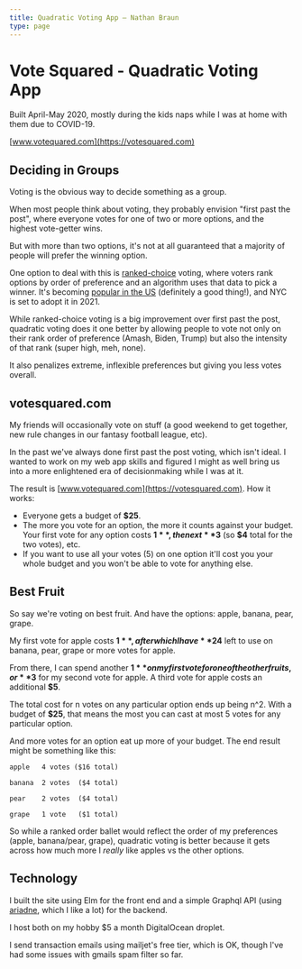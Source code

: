 ```yaml
---
title: Quadratic Voting App — Nathan Braun
type: page
---
```


# Vote Squared - Quadratic Voting App

Built April-May 2020, mostly during the kids naps while I was at home with
them due to COVID-19.

[www.votequared.com](https://votesquared.com)

## Deciding in Groups
Voting is the obvious way to decide something as a group.

When most people think about voting, they probably envision "first past the
post", where everyone votes for one of two or more options, and the highest
vote-getter wins.

But with more than two options, it's not at all guaranteed that a majority of
people will prefer the winning option.

One option to deal with this is [ranked-choice](https://en.wikipedia.org/wiki/Ranked_voting) 
voting, where voters rank options by order of preference and an algorithm uses
that data to pick a winner. It's becoming [popular in the US](https://en.wikipedia.org/wiki/Ranked_voting) (definitely a good thing!),
and NYC is set to adopt it in 2021.

While ranked-choice voting is a big improvement over first past the post,
quadratic voting does it one better by allowing people to vote not only on
their rank order of preference (Amash, Biden, Trump) but also the intensity of
that rank (super high, meh, none).

It also penalizes extreme, inflexible preferences but giving you less votes
overall.

## votesquared.com
My friends will occasionally vote on stuff (a good weekend to get together,
new rule changes in our fantasy football league, etc).

In the past we've always done first past the post voting, which isn't ideal.
I wanted to work on my web app skills and figured I might as well bring us into
a more enlightened era of decisionmaking while I was at it.

The result is [www.votequared.com](https://votesquared.com). How it works:
- Everyone gets a budget of **$25**.
- The more you vote for an option, the more it counts against your budget.  Your first vote for any option costs **$1**, the next **$3** (so **$4** total for the two votes), etc.  
- If you want to use all your votes (5) on one option it'll cost you your whole budget and you won't be able to vote for anything else.

## Best Fruit
So say we're voting on best fruit. And have the options: apple, banana, pear,
grape.

My first vote for apple costs **$1**, after which I have **$24** left to use on banana,
pear, grape or more votes for apple.

From there, I can spend another **$1** on my first vote for one of the other
fruits, or **$3** for my second vote for apple. A third vote for apple costs an
additional **$5**.

The total cost for n votes on any particular option ends up being n^2. With
a budget of **$25**, that means the most you can cast at most 5 votes for any
particular option.

And more votes for an option eat up more of your budget. The end result might
be something like this:

```
apple   4 votes ($16 total)

banana  2 votes  ($4 total)

pear    2 votes  ($4 total)

grape   1 vote   ($1 total)
```

So while a ranked order ballet would reflect the order of my preferences
(apple, banana/pear, grape), quadratic voting is better because it gets across
how much more I *really* like apples vs the other options.

## Technology
I built the site using Elm for the front end and a simple Graphql API (using
[ariadne](https://ariadnegraphql.org/), which I like a lot) for the backend.

I host both on my hobby $5 a month DigitalOcean droplet.

I send transaction emails using mailjet's free tier, which is OK, though I've
had some issues with gmails spam filter so far.
